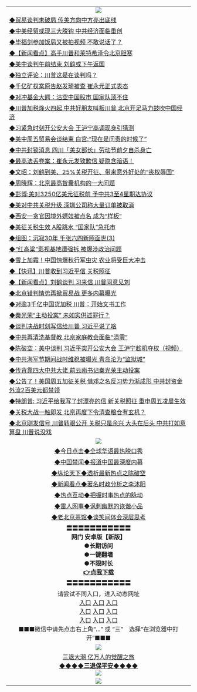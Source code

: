 <table>
  <tr>
    <td align=center><img src="https://github.com/gyhhx/image-upload/blob/master/yaowen.jpg" /></td>
  </tr>
  <tr>
<td align=left>
<a href="https://ctbtfdoocixoa.global.ssl.fastly.net/oo.aspx?name=c1035658&key=ofejcfaxcltk&from=gy">◆贸易谈判未破局 传美方向中方亮出底线</a><br/></td>
  </tr>
  <tr>
<td align=left>
<a href="https://ctbtfdoocixoa.global.ssl.fastly.net/oo.aspx?name=c1035671&key=ofejcfaxcltk&from=gy">◆中美经贸或现三大脱钩 中共经济面临重创</a><br/></td>
 </tr>
  <tr>
<td align=left>
<a href="http://ctbtfdoocixoa.global.ssl.fastly.net/oo.aspx?name=c1035674&key=ofejcfaxcltk&from=gy">◆毕福剑参加饭局又被拍视频 不敢说话了？</a><br/></td>
 </tr>
   <tr>
<td align=left>
<a href="http://ctbtfdoocixoa.global.ssl.fastly.net/oo.aspx?name=c1035670&key=ofejcfaxcltk&from=gy">◆【新闻看点】高手川普和莱特希泽令北京胆寒</a><br/></td>
   </tr> 
  <tr>
<td align=left>
<a href="http://ctbtfdoocixoa.global.ssl.fastly.net/oo.aspx?name=c1035641&key=ofejcfaxcltk&from=gy">◆美中谈判午前结束 刘鹤或下午返国</a><br/></td>
  </tr> 
 <tr>
<td align=left>
<a href="http://ctbtfdoocixoa.global.ssl.fastly.net/oo.aspx?name=c1035537&key=ofejcfaxcltk&from=gy">◆独立评论：川普这是在谈判吗？</a><br/>
</td>
   </tr>
 <tr>
<td align=left>
<a href="http://ctbtfdoocixoa.global.ssl.fastly.net/oo.aspx?name=c1035621&key=ofejcfaxcltk&from=gy">◆千亿矿权案原告赵发琦被查 崔永元正式表态</a><br/>
</td>
   </tr>
 <tr>
<td align=left>
<a href="http://ctbtfdoocixoa.global.ssl.fastly.net/oo.aspx?name=c1035636&key=ofejcfaxcltk&from=gy">◆对冲基金大鳄：沽空中国股市 国家队顶不住</a><br/></td>
  </tr>
  <tr>
<td align=left>
<a href="http://ctbtfdoocixoa.global.ssl.fastly.net/oo.aspx?name=c1035632&key=ofejcfaxcltk&from=gy">◆川普加税烽火四起 中共好朋友叫板川普 北京开足马力鼓吹中国经济</a><br/></td>
 </tr>
   <tr>
<td align=left>
<a href="http://ctbtfdoocixoa.global.ssl.fastly.net/oo.aspx?name=c1035542&key=ofejcfaxcltk&from=gy">◆习紧急时刻开公安大会 王沪宁高调现身引猜测</a><br/>
</td>
   </tr>
 <tr>
<td align=left>
<a href="http://ctbtfdoocixoa.global.ssl.fastly.net/oo.aspx?name=c1035685&key=ofejcfaxcltk&from=gy">◆美中周五贸易会谈结束 白宫:“现在是问责的时候了”</a><br/></td>
  </tr>
  <tr>
<td align=left>
<a href="http://ctbtfdoocixoa.global.ssl.fastly.net/oo.aspx?name=c1035663&key=ofejcfaxcltk&from=gy">◆中共封锁消息 四川「美女部长」劳动节前夕自杀身亡</a><br/></td>
 </tr>
  <tr>
<td align=left>
<a href="http://ctbtfdoocixoa.global.ssl.fastly.net/oo.aspx?name=c1035684&key=ofejcfaxcltk&from=gy">◆最高法丢卷案：崔永元发致歉信 疑隐含暗语！</a><br/></td>
 </tr>
   <tr>
<td align=left>
<a href="http://ctbtfdoocixoa.global.ssl.fastly.net/oo.aspx?name=c1035695&key=ofejcfaxcltk&from=gy">◆文昭：刘鹤到美、25%关税开征、带来意外好处的“丧权辱国”</a><br/></td>
   </tr> 
  <tr>
<td align=left>
<a href="http://ctbtfdoocixoa.global.ssl.fastly.net/oo.aspx?name=c1035690&key=ofejcfaxcltk&from=gy">◆周晓辉：北京最高智囊机构的一大问题</a><br/></td>
  </tr> 
 <tr>
<td align=left>
<a href="http://ctbtfdoocixoa.global.ssl.fastly.net/oo.aspx?name=c1035686&key=ofejcfaxcltk&from=gy">◆彭博:美对3250亿美元征税前 予中共3至4星期达协议</a><br/>
</td>
   </tr>
 <tr>
<td align=left>
<a href="http://ctbtfdoocixoa.global.ssl.fastly.net/oo.aspx?name=c1035691&key=ofejcfaxcltk&from=gy">◆美对中共关税升级 深圳公司称大量订单被取消</a><br/>
</td>
   </tr>
 <tr>
<td align=left>
<a href="http://ctbtfdoocixoa.global.ssl.fastly.net/oo.aspx?name=c1035579&key=ofejcfaxcltk&from=gy">◆西安一贪官因境外嫖妓被点名 成为“样板”</a><br/></td>
  </tr>
  <tr>
<td align=left>
<a href="http://ctbtfdoocixoa.global.ssl.fastly.net/oo.aspx?name=c1035619&key=ofejcfaxcltk&from=gy">◆美征关税生效 A股跳水 “国家队”急托市</a><br/></td>
 </tr>
   <tr>
<td align=left>
<a href="http://ctbtfdoocixoa.global.ssl.fastly.net/oo.aspx?name=c1035675&key=ofejcfaxcltk&from=gy">◆组图：沉寂30年 千张六四新照面世(3)</a><br/>
</td>
   </tr>
 <tr>
<td align=left>
<a href="http://ctbtfdoocixoa.global.ssl.fastly.net/oo.aspx?name=c1035680&key=ofejcfaxcltk&from=gy">◆“红高粱”影视基地遭强拆 被爆涉政治问题</a><br/>
</td>
   </tr>
<tr>
<td align=left>
<a href="https://ctbtfdoocixoa.global.ssl.fastly.net/oo.aspx?name=c1035665&key=ofejcfaxcltk&from=gy">◆雪上加霜！中国惊爆秋行军虫灾 农业将受巨大冲击</a><br/>
</td>       
  <tr>
<td align=left>
<a href="https://ctbtfdoocixoa.global.ssl.fastly.net/oo.aspx?name=c1035398&key=ofejcfaxcltk&from=gy">◆【快讯】川普收到习近平信 关税照征</a><br/></td>
  </tr>
  <tr>
<td align=left>
<a href="https://ctbtfdoocixoa.global.ssl.fastly.net/oo.aspx?name=c1035445&key=ofejcfaxcltk&from=gy">◆【新闻看点】刘鹤谈判 习来信 川普同意见刘</a><br/></td>
 </tr>
  <tr>
<td align=left>
<a href="http://ctbtfdoocixoa.global.ssl.fastly.net/oo.aspx?name=c1035388&key=ofejcfaxcltk&from=gy">◆北京错判情势再掀贸易战 更多内幕曝光</a><br/></td>
 </tr>
   <tr>
<td align=left>
<a href="http://ctbtfdoocixoa.global.ssl.fastly.net/oo.aspx?name=c1035427&key=ofejcfaxcltk&from=gy">◆对逾3千亿中国货加税 川普：开始文书工作</a><br/></td>
   </tr> 
  <tr>
<td align=left>
<a href="http://ctbtfdoocixoa.global.ssl.fastly.net/oo.aspx?name=c1035449&key=ofejcfaxcltk&from=gy">◆秦光荣“主动投案” 未如实供述罪行？</a><br/></td>
  </tr> 
 <tr>
<td align=left>
<a href="http://ctbtfdoocixoa.global.ssl.fastly.net/oo.aspx?name=c1035411&key=ofejcfaxcltk&from=gy">◆谈判决战时刻写信给川普 习近平说了啥</a><br/>
</td>
   </tr>
 <tr>
<td align=left>
<a href="http://ctbtfdoocixoa.global.ssl.fastly.net/oo.aspx?name=c1035450&key=ofejcfaxcltk&from=gy">◆中共再清洗基督教 北京家庭教会面临“清零”</a><br/>
</td>
   </tr>
 <tr>
<td align=left>
<a href="http://ctbtfdoocixoa.global.ssl.fastly.net/oo.aspx?name=c1035466&key=ofejcfaxcltk&from=gy">◆陈破空：美中谈判 习近平突开公安大会 王沪宁趁机夺权（视频）</a><br/></td>
  </tr>
  <tr>
<td align=left>
<a href="http://ctbtfdoocixoa.global.ssl.fastly.net/oo.aspx?name=c1035452&key=ofejcfaxcltk&from=gy">◆中共海军节期间战时维稳被曝光 青岛沦为“监狱城”</a><br/></td>
 </tr>
   <tr>
<td align=left>
<a href="http://ctbtfdoocixoa.global.ssl.fastly.net/oo.aspx?name=c1035359&key=ofejcfaxcltk&from=gy">◆传背靠四大中共大佬 前云南书记秦光荣主动投案</a><br/>
</td>
   </tr>
 <tr>
<td align=left>
<a href="http://ctbtfdoocixoa.global.ssl.fastly.net/oo.aspx?name=c1035351&key=ofejcfaxcltk&from=gy">◆公告了！美国周五加征关税 借邓之名反习势力渐成形 中共封资金外流2百美元都禁领</a><br/></td>
  </tr>
  <tr>
<td align=left>
<a href="http://ctbtfdoocixoa.global.ssl.fastly.net/oo.aspx?name=c1035444&key=ofejcfaxcltk&from=gy">◆特朗普: 习近平给我写了封漂亮的信 新关税照征 重申周五凌晨生效</a><br/></td>
 </tr>
  <tr>
<td align=left>
<a href="http://ctbtfdoocixoa.global.ssl.fastly.net/oo.aspx?name=c1035323&key=ofejcfaxcltk&from=gy">◆关税大战一触即发 北京再度下令清查粮仓有玄机？</a><br/></td>
 </tr>
   <tr>
<td align=left>
<a href="http://ctbtfdoocixoa.global.ssl.fastly.net/oo.aspx?name=c1035363&key=ofejcfaxcltk&from=gy">◆北京刚发信号 川普转眼公开 关税只是余兴 大头在后头 中共打如意算盘 川普说没戏</a><br/></td>
   </tr> 
    <tr>
    <td align=center><img src="https://github.com/gyhhx/image-upload/blob/master/shipin.jpg" /></td>
  </tr>
   <tr>
   <td align=center> 
<a href="http://ctbtfdoocixoa.global.ssl.fastly.net/oo.aspx?name=c816850&key=ofejcfaxcltk&from=gy&tag=9877">◆今日点击◆全球华语最热脱口秀</a><br/>
    </td>
  </tr>
  <tr>
  <td align=center>
<a href="http://ctbtfdoocixoa.global.ssl.fastly.net/oo.aspx?name=c816860&key=ofejcfaxcltk&from=gy&tag=99733110">◆中国禁闻◆报道中国最深度内幕</a><br/>
   </tr>
  <tr>
     <td align=center>
<a href="http://ctbtfdoocixoa.global.ssl.fastly.net/oo.aspx?name=c816855&key=ofejcfaxcltk&from=gy&tag=997110">◆纵论天下◆透析最新热点之陈破空</a><br/>
   </tr>
   <tr>
      <td align=center>
<a href="http://ctbtfdoocixoa.global.ssl.fastly.net/oo.aspx?name=c838308&key=ofejcfaxcltk&from=gy&tag=9973110">◆新闻看点◆著名时政分析之李沐阳</a><br/>
   </tr>
   <tr>
     <td align=center>
<a href="http://ctbtfdoocixoa.global.ssl.fastly.net/oo.aspx?name=c816852&key=ofejcfaxcltk&from=gy&tag=9733110">◆热点互动◆把握时事热点的脉动</a><br/>
   </tr>
   <tr>
      <td align=center>
<a href="http://ctbtfdoocixoa.global.ssl.fastly.net/oo.aspx?name=c816694&key=ofejcfaxcltk&from=gy&tag=93310">◆雷人网事◆讽刺幽默的诙谐小品</a><br/>
   </tr>
   <tr>
    <td align=center>
<a href="http://ctbtfdoocixoa.global.ssl.fastly.net/oo.aspx?name=c816650&key=ofejcfaxcltk&from=gy&tag=9973110">◆老北京茶馆◆谈笑间体会深层思考</a><br/>
   </tr>
  <tr>
    <td align=center>
 <b>〓〓〓〓〓〓〓〓〓〓〓<br/>网门 安卓版【新版】<br/> ●长期访问<br/> ●一键翻墙<br/>  ●不限时长<br/> 
 <a href="https://share.weiyun.com/5ApAoLP">👉<b>点我下载</a><br/>〓〓〓〓〓〓〓〓〓〓〓<br/>
    </td>
    </tr>
   <tr>
    <td align=center>请尝试不同入口，进入动态网址<br/>
      <a href="https://s3.us-east-2.amazonaws.com/ogateo/show.htm">入口</a>
      <a href="https://s3.ca-central-1.amazonaws.com/ogatec/show.htm">入口</a>
      <a href="https://s3.ap-southeast-2.amazonaws.com/ogatey/show.htm">入口</a><br/>
      <a href="https://s3.ap-northeast-2.amazonaws.com/ogates/show.htm">入口</a>
      <a href="https://s3.eu-central-1.amazonaws.com/ogatef/show.htm">入口</a>
      <a href="https://s3.ap-south-1.amazonaws.com/ogatem/show.htm">入口</a><br/>
      <a href="https://s3-us-west-1.amazonaws.com/ogaten/show.htm">入口</a>
      <a href="https://s3.eu-west-2.amazonaws.com/ogatel/show.htm">入口</a>
      <a href="https://s3.ap-northeast-1.amazonaws.com/ogatet/show.htm">入口</a><br/>
      ■■■微信中请先点击右上角“...” 或 “三”　选择“在浏览器中打开”■■■<b><br/>
    </td>
  </tr>
  <tr>
    <td align=center><img src="https://github.com/gyhhx/image-upload/blob/master/3.jpg" /> </td>
</tr>
  <tr>  
  <td align=center>
  <a href="http://ctbtfdoocixoa.global.ssl.fastly.net/oo.aspx?name=c894205&key=ofejcfaxcltk&from=gy&tag=9973110">三退大潮 亿万人的觉醒之旅</a><br/>
      <a href="http://ctbtfdoocixoa.global.ssl.fastly.net/oo.aspx?name=ogQuit.aspx&key=ofejcfaxcltk&from=gy"><b>◆◆◆◆三退保平安◆◆◆◆<br/></a>
      <img src="https://github.com/gyhhx/image-upload/blob/master/3t.jpg" /><br/>
      </td>
  </tr>
   <tr>
    <td align=center><img src="https://raw.githubusercontent.com/oGate2/Up/master/oGate_640.jpg"/></td>
  </tr>
</table>


